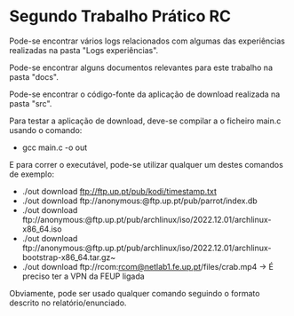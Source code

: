 # Segundo Trabalho Prático RC

Pode-se encontrar vários logs relacionados com algumas das experiências realizadas na pasta "Logs experiências".

Pode-se encontrar alguns documentos relevantes para este trabalho na pasta "docs".

Pode-se encontrar o código-fonte da aplicação de download realizada na pasta "src".

Para testar a aplicação de download, deve-se compilar a o ficheiro main.c usando o comando:

- gcc main.c -o out

E para correr o executável, pode-se utilizar qualquer um destes comandos de exemplo:

- ./out download ftp://ftp.up.pt/pub/kodi/timestamp.txt
- ./out download ftp://anonymous:@ftp.up.pt/pub/parrot/index.db
- ./out download ftp://anonymous:@ftp.up.pt/pub/archlinux/iso/2022.12.01/archlinux-x86_64.iso
- ./out download ftp://anonymous:@ftp.up.pt/pub/archlinux/iso/2022.12.01/archlinux-bootstrap-x86_64.tar.gz~
- ./out download ftp://rcom:rcom@netlab1.fe.up.pt/files/crab.mp4    -> É preciso ter a VPN da FEUP ligada

Obviamente, pode ser usado qualquer comando seguindo o formato descrito no relatório/enunciado.